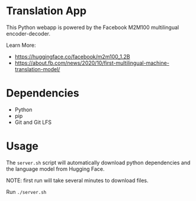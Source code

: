 # Translation App

This Python webapp is powered by the Facebook M2M100 multilingual encoder-decoder.

Learn More:
* https://huggingface.co/facebook/m2m100_1.2B
* https://about.fb.com/news/2020/10/first-multilingual-machine-translation-model/

# Dependencies

* Python
* pip
* Git and Git LFS

# Usage

The `server.sh` script will automatically download python dependencies and the language model from Hugging Face.

NOTE: first run will take several minutes to download files.

Run `./server.sh`



